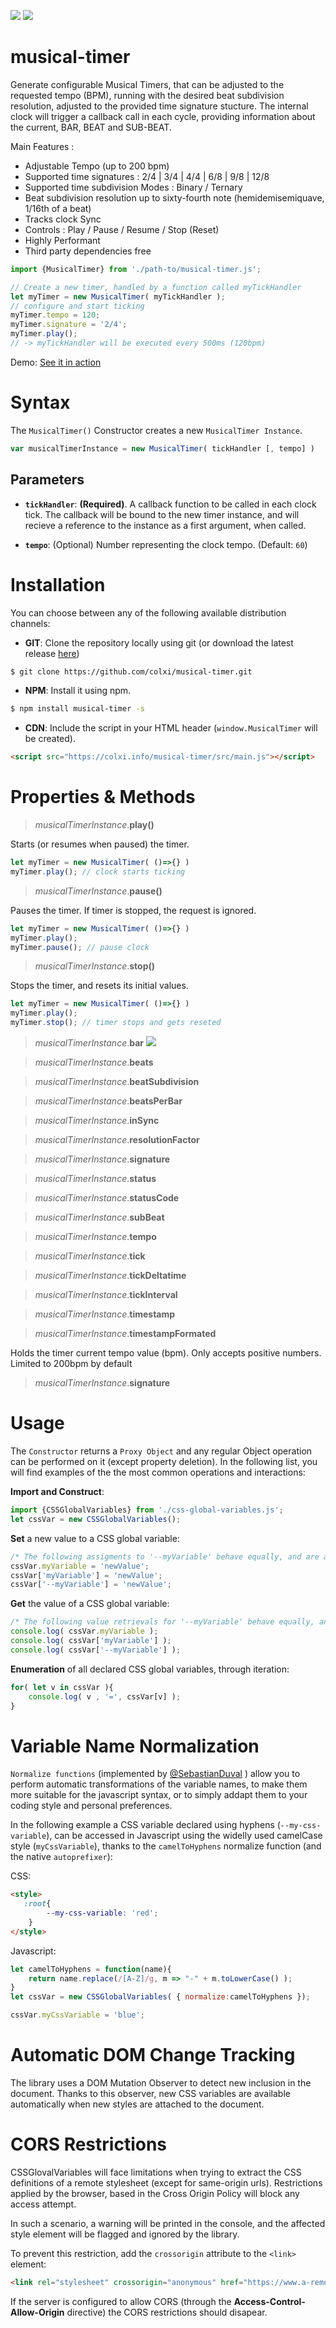 ![](https://img.shields.io/badge/Javascript-ES6-orange.svg)
![](https://img.shields.io/badge/CSS-Custom_Properties-blue.svg)

# musical-timer 

Generate configurable Musical Timers, that can be adjusted to the requested tempo (BPM), running with the desired beat subdivision resolution, adjusted to the provided time signature stucture. The internal clock will trigger a callback call in each cycle, providing information about the current, BAR, BEAT and SUB-BEAT.

Main Features :
- Adjustable Tempo (up to 200 bpm)
- Supported time signatures : 2/4 | 3/4 | 4/4 | 6/8 | 9/8 | 12/8
- Supported time subdivision Modes : Binary / Ternary 
- Beat subdivision resolution up to sixty-fourth note (hemidemisemiquave, 1/16th of a beat)
- Tracks clock Sync 
- Controls : Play / Pause / Resume / Stop (Reset)
- Highly Performant
- Third party dependencies free



```javascript
import {MusicalTimer} from './path-to/musical-timer.js';

// Create a new timer, handled by a function called myTickHandler
let myTimer = new MusicalTimer( myTickHandler );
// configure and start ticking
myTimer.tempo = 120;
myTimer.signature = '2/4';
myTimer.play();
// -> myTickHandler will be executed every 500ms (120bpm) 
```

Demo: [See it in action](https://colxi.github.io/musical-timer/test/browser-test-import.html)


# Syntax

The `MusicalTimer()` Constructor creates a new `MusicalTimer Instance`. 

```javascript
var musicalTimerInstance = new MusicalTimer( tickHandler [, tempo] )
```

## Parameters

* **`tickHandler`**:
**(Required)**. A callback function to be called in each clock tick. The callback will be bound to the new timer instance, and will recieve a reference to the instance as a first argument, when called.

* **`tempo`**:
(Optional) Number representing the clock tempo. (Default: `60`)


# Installation
You can choose between any of the following available distribution channels:

- **GIT**: Clone the repository locally using git (or download the latest release [here](https://github.com/colxi/musical-timer/releases/latest))
 ```bash
 $ git clone https://github.com/colxi/musical-timer.git
```

- **NPM**: Install it using npm. 
 ```bash
$ npm install musical-timer -s
```

- **CDN**: Include the script in your HTML header (`window.MusicalTimer` will be created).
 ```html
<script src="https://colxi.info/musical-timer/src/main.js"></script>
```

#  Properties & Methods

> _musicalTimerInstance_.**play()**

Starts (or resumes when paused) the timer.
```javascript
let myTimer = new MusicalTimer( ()=>{} )
myTimer.play(); // clock starts ticking
```

> _musicalTimerInstance_.**pause()** 

Pauses the timer. If timer is stopped, the request is ignored.
```javascript
let myTimer = new MusicalTimer( ()=>{} )
myTimer.play();
myTimer.pause(); // pause clock
```

> _musicalTimerInstance_.**stop()** 

Stops the timer, and resets its initial values.
```javascript
let myTimer = new MusicalTimer( ()=>{} )
myTimer.play();
myTimer.stop(); // timer stops and gets reseted
```

> _musicalTimerInstance_.**bar**  ![](https://colxi.info/musical-timer/docs/lock.png)


> _musicalTimerInstance_.**beats** 

> _musicalTimerInstance_.**beatSubdivision** 

> _musicalTimerInstance_.**beatsPerBar** 

> _musicalTimerInstance_.**inSync** 

> _musicalTimerInstance_.**resolutionFactor** 

> _musicalTimerInstance_.**signature** 

> _musicalTimerInstance_.**status** 

> _musicalTimerInstance_.**statusCode** 

> _musicalTimerInstance_.**subBeat**

> _musicalTimerInstance_.**tempo** 

> _musicalTimerInstance_.**tick** 

> _musicalTimerInstance_.**tickDeltatime** 

> _musicalTimerInstance_.**tickInterval** 

> _musicalTimerInstance_.**timestamp** 

> _musicalTimerInstance_.**timestampFormated** 

Holds the timer current tempo value (bpm). Only accepts positive numbers. Limited to 200bpm by default

> _musicalTimerInstance_.**signature** 




# Usage
The `Constructor` returns a `Proxy Object` and any regular Object operation can be performed on it (except property deletion). In the following list, you will find examples of the the most common operations and interactions: 

**Import and Construct**:
```javascript
import {CSSGlobalVariables} from './css-global-variables.js';
let cssVar = new CSSGlobalVariables();
```

**Set** a new value to a CSS global variable:
```javascript
/* The following assigments to '--myVariable' behave equally, and are all valid */
cssVar.myVariable = 'newValue';
cssVar['myVariable'] = 'newValue';
cssVar['--myVariable'] = 'newValue';
```

**Get** the value of a CSS global variable:
```javascript
/* The following value retrievals for '--myVariable' behave equally, and are all valid */
console.log( cssVar.myVariable );
console.log( cssVar['myVariable'] );
console.log( cssVar['--myVariable'] );
```

**Enumeration** of all declared CSS global variables, through iteration:
```javascript
for( let v in cssVar ){
    console.log( v , '=', cssVar[v] );
}
```


# Variable Name Normalization
`Normalize functions` (implemented by [@SebastianDuval](https://github.com/SebastianDuval) ) allow you to perform automatic transformations of the variable names, to make them more suitable for the javascript syntax, or to simply addapt them to your coding style and personal preferences.

In the following example a CSS variable declared using hyphens (`--my-css-variable`), can be accessed in Javascript using the widelly used camelCase style (`myCssVariable`), thanks to the `camelToHyphens` normalize function (and the native `autoprefixer`):

CSS:
```html
<style>
   :root{
        --my-css-variable: 'red';
    }
</style>
```
Javascript: 
```javascript
let camelToHyphens = function(name){
    return name.replace(/[A-Z]/g, m => "-" + m.toLowerCase() );
}
let cssVar = new CSSGlobalVariables( { normalize:camelToHyphens });

cssVar.myCssVariable = 'blue';
```


# Automatic DOM Change Tracking

The library uses a DOM Mutation Observer to detect new inclusion in the document. Thanks to this observer, new CSS variables are available automatically when new styles are attached to the document.  


# CORS Restrictions
CSSGlovalVariables will face limitations when trying to extract the CSS definitions of a remote stylesheet (except for same-origin urls). Restrictions applied by the browser, based in the Cross Origin Policy will block any access attempt.

In such a scenario, a warning will be printed in the console, and the affected style element will be flagged and ignored by the library.

To prevent this restriction, add the `crossorigin` attribute to the `<link>` element:

```html
<link rel="stylesheet" crossorigin="anonymous" href="https://www.a-remote-server/styles.css">
```
If the server is configured to allow CORS (through the  **Access-Control-Allow-Origin** directive) the CORS restrictions should disapear.
